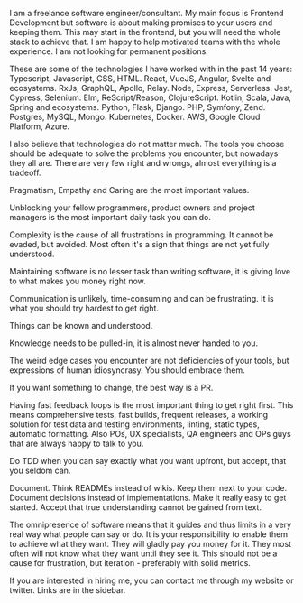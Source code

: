 I am a freelance software engineer/consultant. My main focus is Frontend Development but software is about making promises to your users and keeping them. This may start in the frontend, but you will need the whole stack to achieve that. I am happy to help motivated teams with the whole experience. I am not looking for permanent positions.

These are some of the technologies I have worked with in the past 14 years: Typescript, Javascript, CSS, HTML. React, VueJS, Angular, Svelte and ecosystems. RxJs, GraphQL, Apollo, Relay. Node, Express, Serverless. Jest, Cypress, Selenium. Elm, ReScript/Reason, ClojureScript. Kotlin, Scala, Java, Spring and ecosystems. Python, Flask, Django. PHP, Symfony, Zend. Postgres, MySQL, Mongo. Kubernetes, Docker. AWS, Google Cloud Platform, Azure.

I also believe that technologies do not matter much. The tools you choose should be adequate to solve the problems you encounter, but nowadays they all are. There are very few right and wrongs, almost everything is a tradeoff.

Pragmatism, Empathy and Caring are the most important values.

Unblocking your fellow programmers, product owners and project managers is the most important daily task you can do.

Complexity is the cause of all frustrations in programming. It cannot be evaded, but avoided. Most often it's a sign that things are not yet fully understood.

Maintaining software is no lesser task than writing software, it is giving love to what makes you money right now. 

Communication is unlikely, time-consuming and can be frustrating. It is what you should try hardest to get right.

Things can be known and understood.

Knowledge needs to be pulled-in, it is almost never handed to you.

The weird edge cases you encounter are not deficiencies of your tools, but expressions of human idiosyncrasy. You should embrace them. 

If you want something to change, the best way is a PR.

Having fast feedback loops is the most important thing to get right first. This means comprehensive tests, fast builds, frequent releases, a working solution for test data and testing environments, linting, static types, automatic formatting. Also POs, UX specialists, QA engineers and OPs guys that are always happy to talk to you.

Do TDD when you can say exactly what you want upfront, but accept, that you seldom can.

Document. Think READMEs instead of wikis. Keep them next to your code. Document decisions instead of implementations. Make it really easy to get started. Accept that true understanding cannot be gained from text.

The omnipresence of software means that it guides and thus limits in a very real way what people can say or do. It is your responsibility to enable them to achieve what they want. They will gladly pay you money for it. They most often will not know what they want until they see it. This should not be a cause for frustration, but iteration - preferably with solid metrics.

If you are interested in hiring me, you can contact me through my website or twitter. Links are in the sidebar. 
